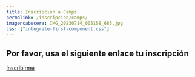 ```yaml
---
title: Inscripción a Camps
permalink: /inscripcion/camps/
imagencabecera: IMG_20230714_005158_685.jpg
css: ["integrate-first-component.css"]
---
```


## Por favor, usa el siguiente enlace tu inscripción

<a class="linkinscripcion" href="https://forms.gle/To8gga5eehxHBCoE8" target="_blank">Inscribirme</a>
